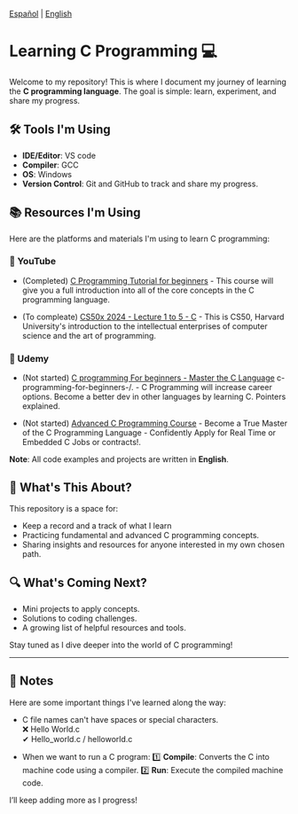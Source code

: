 [Español](README-es.md) | [English](README.md)
# Learning C Programming 💻

Welcome to my repository! This is where I document my journey of learning the **C programming language**. The goal is simple: learn, experiment, and share my progress.

## 🛠️ Tools I'm Using
- **IDE/Editor**: VS code
- **Compiler**: GCC 
- **OS**: Windows
- **Version Control**: Git and GitHub to track and share my progress.

## 📚 Resources I'm Using

Here are the platforms and materials I'm using to learn C programming:

### 🎥 YouTube

- (Completed) [C Programming Tutorial for beginners](https://www.youtube.com/watch?v=KJgsSFOSQv0&ab_channel=freeCodeCamp.org) - This course will give you a full introduction into all of the core concepts in the C programming language.

- (To compleate) [CS50x 2024 - Lecture 1 to 5 - C](https://www.youtube.com/watch?v=cwtpLIWylAw&t=1233s&ab_channel=CS50) - This is CS50, Harvard University's introduction to the intellectual enterprises of computer science and the art of programming.

### 📘 Udemy


- (Not started) [C programming For beginners - Master the C Language](https://mercadolibre-betahub.udemy.com/course/) c-programming-for-beginners-/. - C Programming will increase career options. Become a better dev in other languages by learning C. Pointers explained. 

- (Not started) [Advanced C Programming Course](https://www.udemy.com/course/advanced-c-programming-course/?couponCode=ST18MT12125AROW) - Become a True Master of the C Programming Language - Confidently Apply for Real Time or Embedded C Jobs or contracts!.

**Note**: All code examples and projects are written in **English**.

## 📝 What's This About?
This repository is a space for:
- Keep a record and a track of what I learn
- Practicing fundamental and advanced C programming concepts.
- Sharing insights and resources for anyone interested in my own chosen path.

## 🔍 What's Coming Next?
- Mini projects to apply concepts.
- Solutions to coding challenges.
- A growing list of helpful resources and tools.

Stay tuned as I dive deeper into the world of C programming!

---

## 📝 Notes

Here are some important things I've learned along the way:

- C file names can't have spaces or special characters.  
  ❌ Hello World.c  
  ✔ Hello_world.c / helloworld.c

- When we want to run a C program:
  1️⃣ **Compile**: Converts the C into machine code using a compiler.
  2️⃣ **Run**: Execute the compiled machine code.


I’ll keep adding more as I progress!
